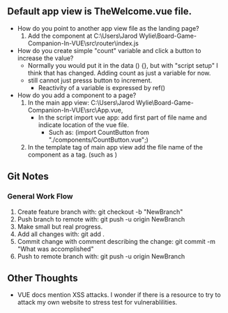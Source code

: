 ## Default app view is TheWelcome.vue file.
- How do you point to another app view file as the landing page?
    1.  Add the component at C:\Users\Jarod Wylie\Board-Game-Companion-In-VUE\src\router\index.js
- How do you create simple "count" variable and click a button to increase the value?
    - Normally you would put it in the data () {}, but with "script setup" I think that has changed. Adding count as just a variable for now.
    - still cannot just presss button to increment.
        - Reactivity of a variable is expressed by ref()
- How do you add a component to a page?
    1. In the main app view: C:\Users\Jarod Wylie\Board-Game-Companion-In-VUE\src\App.vue,
        - In the script import vue app: add first part of file name and indicate location of the vue file.
            -  Such as: (import CountButton from "./components/CountButton.vue";)
    2. In the template tag of main app view add the file name of the component as a tag. (such as <CountButton></CountButton>)
    

## Git Notes
### General Work Flow
1. Create feature branch with: git checkout -b "NewBranch"
2. Push branch to remote with: git push -u origin NewBranch
2. Make small but real progress.
3. Add all changes with: git add .
4. Commit change with comment describing the change: git commit -m "What was accomplished"
5. Push to remote branch with: git push -u origin NewBranch




## Other Thoughts
- VUE docs mention XSS attacks. I wonder if there is a resource to try to attack my own website to stress test for vulnerablilities.